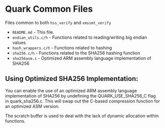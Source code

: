 # Quark Common Files
Files common to both ```hss_verify``` and ```xmssmt_verify```

* ```README.md``` - This file.
* ```endian_utils.c/h``` - Functions related to reading/writing big endian values
* ```hash_wrappers.c/h``` - Functions related to hashing
* ```sha256.c/h``` - Functions related to the SHA256 hashing function
* ```sha256asm.s``` - Optimized ARM assembly language implementation of SHA256

## Using Optimized SHA256 Implementation:

You can enable the use of an optimized ARM assembly language implementation of SHA256 by undefining the QUARK_USE_SHA256_C flag in quark_sha256.c.  This will swap out the C-based compression function for an optimized ASM version.

The scratch buffer is used to deal with the lack of dynamic allocation within functions.